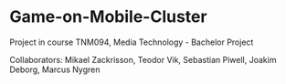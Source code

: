 Game-on-Mobile-Cluster
======================

Project in course TNM094, Media Technology - Bachelor Project

Collaborators: Mikael Zackrisson, Teodor Vik, Sebastian Piwell, Joakim Deborg, Marcus Nygren